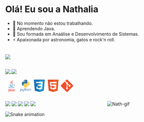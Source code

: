 # Olá! Eu sou a Nathalia 

  
- 🔭 No momento não estou trabalhando.
- 🌱 Aprendendo Java.
- 🤔 Sou formada em Anaálise e Desenvolvimento de Sistemas.
- ⚡ Apaixonada por astronomia, gatos e rock'n roll.


##
<img align="center" heigth="500" width="700" src=https://user-images.githubusercontent.com/74038190/212750155-3ceddfbd-19d3-40a3-87af-8d329c8323c4.gif>

##
<div>
<a href="https://github.com/NathaliaSallim/github-readme-stats">
  <img height=200 align="center" src="https://github-readme-stats.vercel.app/api?username=NathaliaSallim&show_icons=true&theme=dracula" />
<a href="https://github.com/NathaliaSallim/convoychat">
  <img height=200 align="center" src="https://github-readme-stats.vercel.app/api/top-langs?username=NathaliaSallim&layout=compact&langs_count=16&theme=dracula&card_width=320" />
</a>
</div>

<div style="display: inline_block"><br>
<img align="center" alt="Nath-Java" heigth="30" width="40" src="https://github.com/devicons/devicon/blob/master/icons/java/java-original-wordmark.svg"/>
<img align="center" alt="Nath-Python" heigth="30" width="40" src="https://github.com/devicons/devicon/blob/master/icons/python/python-original-wordmark.svg"/>
<img align="center" alt="Nath-Css3" heigth="30" width="40" src="https://github.com/devicons/devicon/blob/master/icons/css3/css3-original.svg"/>
<img align="center" alt="Nath-Html5" heigth="30" width="40" src="https://github.com/devicons/devicon/blob/master/icons/html5/html5-original.svg"/>
<img align="center" alt="Nath-Git" heigth="30" width="40" src="https://github.com/devicons/devicon/blob/master/icons/git/git-original.svg"/>

</div>

##
<div>
  <a href="https://instagram.com/natthhcordeiros" target="_blank"><img src="https://img.shields.io/badge/-Instagram-%23E4405F?style=for-the-badge&logo=instagram&logoColor=white" target="_blank"></a>
 <a href="https://discord.gg/nathsallim" target="_blank"><img src="https://img.shields.io/badge/Discord-7289DA?style=for-the-badge&logo=discord&logoColor=white" target="_blank"></a> 
<a href= "https://wa.me/5511967541729" target="_blank"><img src="https://img.shields.io/badge/WhatsApp-25D366?style=for-the-badge&logo=whatsapp&logoColor=white" target="_blank"></a>
  <a href = "mailto:nathaliasallim@gmail.com"><img src="https://img.shields.io/badge/-Gmail-%23333?style=for-the-badge&logo=gmail&logoColor=white" target="_blank"></a>
  <a href="https://www.linkedin.com/in/nathaliasallim" target="_blank"><img src="https://img.shields.io/badge/-LinkedIn-%230077B5?style=for-the-badge&logo=linkedin&logoColor=white" target="_blank"></a> 
<img align="right" alt="Nath-gif" height="180" width="180" src="https://media.discordapp.net/attachments/909950749042147421/1180626512848900106/fa6ee920-d58c-49b4-a6a0-563f2035de7a.jpg?ex=657e1b1f&is=656ba61f&hm=3fd66896b2a498c1f849e09c9f160a30c59003c47a68746a169c2ed0f8f5d70a&">
  
   ![Snake animation](https://github.com/NathaliaSallim/NathaliaSallim/blob/output/github-contribution-grid-snake.svg)
</div>
          
